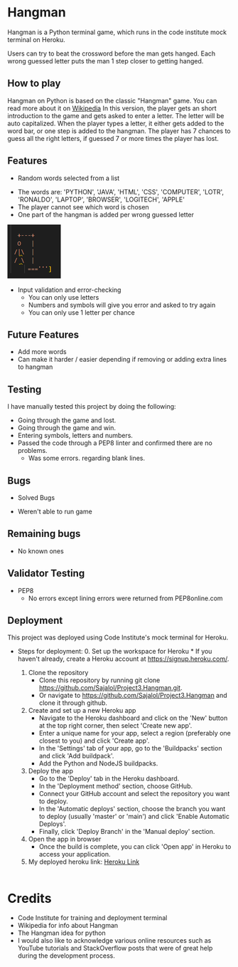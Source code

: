 # Hangman
Hangman is a Python terminal game, which runs in the code institute mock terminal on Heroku.

Users can try to beat the crossword before the man gets hanged. Each wrong guessed letter puts the man 1 step closer to getting hanged. 


 
## How to play
Hangman on Python is based on the classic "Hangman" game. You can read more about it on [Wikipedia](https://en.wikipedia.org/wiki/Hangman_(game))
In this version, the player gets an short introduction to the game and gets asked to enter a letter. The letter will be auto capitalized.
When the player types a letter, it either gets added to the word bar, or one step is added to the hangman. 
The player has 7 chances to guess all the right letters, if guessed 7 or more times the player has lost. 
  
  
  
## Features

* Random words selected from a list

- The words are: 'PYTHON', 'JAVA', 'HTML', 'CSS', 'COMPUTER', 'LOTR',
    'RONALDO', 'LAPTOP', 'BROWSER', 'LOGITECH', 'APPLE'
- The player cannot see which word is chosen
- One part of the hangman is added per wrong guessed letter 

![HangmanPic](./assets/images/hangman.PNG)

* Input validation and error-checking
    * You can only use letters
    * Numbers and symbols will give you error and asked to try again
    * You can only use 1 letter per chance
  
  
  
## Future Features

* Add more words 
* Can make it harder / easier depending if removing or adding extra lines to hangman
  
  
  
## Testing

I have manually tested this project by doing the following:

* Going through the game and lost.
* Going through the game and win.
* Entering symbols, letters and numbers. 
* Passed the code through a PEP8 linter and confirmed there are no problems.
    * Was some errors. regarding blank lines.
  
   
## Bugs

* Solved Bugs
- Weren't able to run game
  
  
  
  
## Remaining bugs

* No known ones
  
  
 
## Validator Testing

* PEP8
    * No errors except lining errors were returned from PEP8online.com
  
  
## Deployment

This project was deployed using Code Institute's mock terminal for Heroku.

* Steps for deployment:
    0.  Set up the workspace for Heroku
        * If you haven't already, create a Heroku account at https://signup.heroku.com/.
    1. Clone the repository
        * Clone this repository by running git clone https://github.com/Sajalol/Project3.Hangman.git.
        * Or navigate to https://github.com/Sajalol/Project3.Hangman and clone it through github.
    2. Create and set up a new Heroku app
        * Navigate to the Heroku dashboard and click on the 'New' button at the top right corner, then select 'Create new app'.
        * Enter a unique name for your app, select a region (preferably one closest to you) and click 'Create app'.
        * In the 'Settings' tab of your app, go to the 'Buildpacks' section and click 'Add buildpack'.
        * Add the Python and NodeJS buildpacks.
    3.  Deploy the app
        * Go to the 'Deploy' tab in the Heroku dashboard.
        * In the 'Deployment method' section, choose GitHub.
        * Connect your GitHub account and select the repository you want to deploy.
        * In the 'Automatic deploys' section, choose the branch you want to deploy (usually 'master' or 'main') and click 'Enable Automatic Deploys'.
        * Finally, click 'Deploy Branch' in the 'Manual deploy' section.
    4.  Open the app in browser
        * Once the build is complete, you can click 'Open app' in Heroku to access your application.
    5.  My deployed heroku link: [Heroku Link](https://stian-hangman-project.herokuapp.com/)
    
    <br>


# Credits

* Code Institute for training and deployment terminal
* Wikipedia for info about Hangman
* The Hangman idea for python
* I would also like to acknowledge various online resources such as YouTube tutorials and StackOverflow posts that were of great help during the development process.









